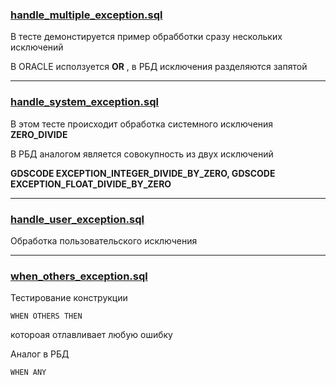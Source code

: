 ### [handle_multiple_exception.sql](handle_multiple_exception.sql)

В тесте демонстируется пример обрабботки сразу нескольких исключений 

В ORACLE исползуется **OR**  , в РБД исключения разделяются запятой 


------------------------------------

### [handle_system_exception.sql](handle_system_exception.sql)

В этом тесте происходит обработка системного исключения
**ZERO_DIVIDE**

В РБД аналогом является совокупность из двух исключений 

**GDSCODE EXCEPTION_INTEGER_DIVIDE_BY_ZERO, GDSCODE EXCEPTION_FLOAT_DIVIDE_BY_ZERO**

--------------------------------

### [handle_user_exception.sql](handle_user_exception.sql)

Обработка пользовательского исключения


-------------------

### [when_others_exception.sql](when_others_exception.sql)

Тестирование конструкции 

    WHEN OTHERS THEN

котороая отлавливает любую ошибку 

Аналог в РБД 

    WHEN ANY